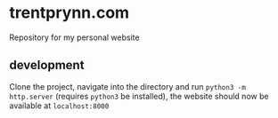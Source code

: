 # trentprynn.com
Repository for my personal website

## development
Clone the project, navigate into the directory and run `python3 -m http.server` (requires `python3` be installed), the website should now be available at `localhost:8000`